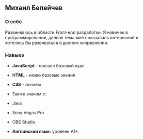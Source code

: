 ## Михаил Белейчев

### О себе
Развинваюсь в области Front-end разработки.
Я новичек в программировании, данная тема мне показалась интересной и хотелось бы развиваться в данном направлении.

### Навыки

* **JavaScript** - прошел базовый курс
* **HTML** - имею базовые знания
* **CSS** - основы

* Также знаком c:
* Java
* Sony Vegas Pro
* OBS Studio

* **Английский язык:** уровень А1+.
